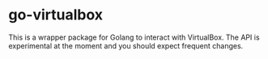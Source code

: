 # go-virtualbox

This is a wrapper package for Golang to interact with VirtualBox. The API is
experimental at the moment and you should expect frequent changes.
